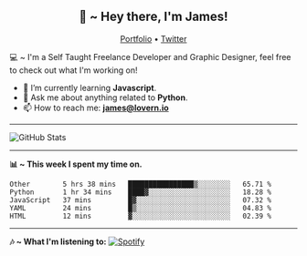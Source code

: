 <h2 align="center">👋 ~ Hey there, I'm James!</h2>
<p align="center">
  <a href="https://lovern.io/">Portfolio</a> •
  <a href="https://twitter.com/__jameslovern">Twitter</a>
</p>

💻 ~ I'm a Self Taught Freelance Developer and Graphic Designer, feel free to check out what I'm working on!

- 🌱 I’m currently learning **Javascript**.
- 💬 Ask me about anything related to **Python**.
- 📫 How to reach me: **[james@lovern.io](mailto:james@lovern.io)**

---

![GitHub Stats](https://github-readme-stats.jazzzihd.vercel.app/api?username=JamesLovern&hide=prs&show_icons=true)

---

**📊 ~ This week I spent my time on.**
<!--START_SECTION:waka-->
```text
Other        5 hrs 38 mins   ████████████████▒░░░░░░░░   65.71 % 
Python       1 hr 34 mins    ████▓░░░░░░░░░░░░░░░░░░░░   18.28 % 
JavaScript   37 mins         █▓░░░░░░░░░░░░░░░░░░░░░░░   07.32 % 
YAML         24 mins         █▒░░░░░░░░░░░░░░░░░░░░░░░   04.83 % 
HTML         12 mins         ▓░░░░░░░░░░░░░░░░░░░░░░░░   02.39 % 
```
<!--END_SECTION:waka-->

---

**🎶 ~ What I'm listening to:**
[![Spotify](https://spotify-readme-stats.jazzzihd.vercel.app/api/spotify)](https://open.spotify.com/user/james.lovern)
